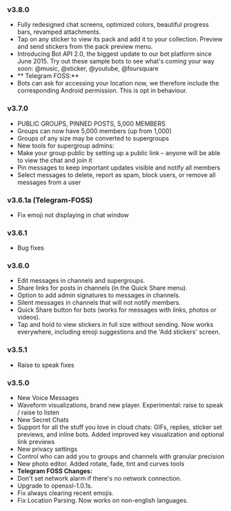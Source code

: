 ### v3.8.0
 - Fully redesigned chat screens, optimized colors, beautiful progress bars, revamped attachments.
 - Tap on any sticker to view its pack and add it to your collection. Preview and send stickers from the pack preview menu.
 - Introducing Bot API 2.0, the biggest update to our bot platform since June 2015. Try out these sample bots to see what's coming your way soon: @music, @sticker, @youtube, @foursquare
 - ** Telegram FOSS:**
  - Bots can ask for accessing your location now, we therefore include the corresponding Android permission. This is opt in behaviour.


### v3.7.0
 - PUBLIC GROUPS, PINNED POSTS, 5,000 MEMBERS
  - Groups can now have 5,000 members (up from 1,000)
  - Groups of any size may be converted to supergroups
 - New tools for supergroup admins:
  - Make your group public by setting up a public link – anyone will be able to view the chat and join it
  - Pin messages to keep important updates visible and notify all members
  - Select messages to delete, report as spam, block users, or remove all messages from a user

### v3.6.1a (Telegram-FOSS)
 - Fix emoji not displaying in chat window

### v3.6.1
 - Bug fixes

### v3.6.0
 - Edit messages in channels and supergroups.
 - Share links for posts in channels (in the Quick Share menu).
 - Option to add admin signatures to messages in channels.
 - Silent messages in channels that will not notify members.
 - Quick Share button for bots (works for messages with links, photos or videos).
 - Tap and hold to view stickers in full size without sending. Now works everywhere, including emoji suggestions and the 'Add stickers' screen.

### v3.5.1
 - Raise to speak fixes

### v3.5.0
 - New Voice Messages
  - Waveform visualizations, brand new player. Experimental: raise to speak / raise to listen
 - New Secret Chats
  - Support for all the stuff you love in cloud chats: GIFs, replies, sticker set previews, and inline bots. Added improved key visualization and optional link previews
 - New privacy settings
  - Control who can add you to groups and channels with granular precision
 - New photo editor. Added rotate, fade, tint and curves tools
 - **Telegram FOSS Changes:**
  - Don't set network alarm if there's no network connection.
  - Upgrade to openssl-1.0.1s.
  - Fix always clearing recent emojis.
  - Fix Location Parsing. Now works on non-english languages.
